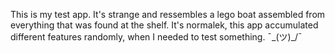 This is my test app. 
It's strange and ressembles a lego boat assembled from everything that was found at the shelf. 
It's normalek, this app accumulated different features randomly, when I needed to test something. ¯\_(ツ)_/¯
